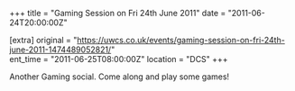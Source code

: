 +++
title = "Gaming Session on Fri 24th June 2011"
date = "2011-06-24T20:00:00Z"

[extra]
original = "https://uwcs.co.uk/events/gaming-session-on-fri-24th-june-2011-1474489052821/"    
ent_time = "2011-06-25T08:00:00Z"
location = "DCS"
+++

Another Gaming social. Come along and play some games\!

